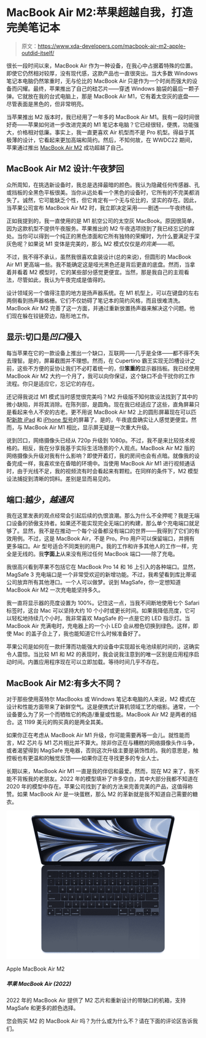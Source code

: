 # MacBook Air M2:苹果超越自我，打造完美笔记本

> 原文：<https://www.xda-developers.com/macbook-air-m2-apple-outdid-itself/>

很长一段时间以来，MacBook Air 作为一种设备，在我心中占据着特殊的位置。即使它仍然相对较厚，没有现代感，这款产品也一直很突出。当大多数 Windows 笔记本电脑仍然笨重时，无与伦比的 MacBook Air 只是作为一个时尚而强大的设备而闪耀。最终，苹果推出了自己的硅芯片——穿透 Windows 脑袋的最后一颗子弹。它就放在我的台式电脑上，那是 MacBook Air M1，它有着太空灰的底盘——尽管表面是黑色的，但非常明亮。

当苹果推出 M2 版本时，我已经用了一年多的 MacBook Air M1。我有一段时间很好奇——苹果如何进一步改进完美的 M1 笔记本电脑？它已经很轻，便携，功能强大，价格相对低廉。事实上，我一直更喜欢 Air 机型而不是 Pro 机型。得益于其极薄的设计，它看起来更加高端和简约。然后，不知何故，在 WWDC22 期间，苹果通过推出 [MacBook Air M2](https://www.xda-developers.com/macbook-air-m2-2022-review/) 成功超越了自己。

## MacBook Air M2 设计:午夜梦回

众所周知，在挑选新设备时，我总是选择最暗的颜色。我认为隐藏任何传感器、孔或挡板的全黑色平板很美。当你从远处看一个黑色的设备时，它所有的不完美都消失了。诚然，它可能缺乏个性，但它肯定有一个无与伦比的，坚实的存在。因此，当苹果公司宣布 MacBook Air M2 时，我立即决定采用——剧透——午夜终结。

正如我提到的，我一直使用的是 M1 航空公司的太空灰 MacBook。原因很简单，因为这款机型不提供午夜服务。苹果推出的 M2 午夜选项挠到了我已经忘记的痒处。当你可以得到一个纯正的黑色漆面和它所有独特的荣耀时，为什么要满足于深灰色呢？如果说 M1 变体是完美的，那么 M2 模式仅仅是*的完美——呃*。

不过，我不得不承认，虽然我很喜欢盒装设计(总的来说)，但圆形的 MacBook Air M1 更高端一些。我不能确定这是哑光黑色还是背后更直的底盘。然而，当拿着并看着 M2 模型时，它的某些部分感觉更便宜。当然，那是我自己的主观看法，尽管如此，我认为午夜完成是值得的。

设计领域另一个值得注意的地方是扬声器系统。在 M1 机型上，可以在键盘的左右两侧看到扬声器格栅。它们不仅妨碍了笔记本的简约风格，而且很难清洗。MacBook Air M2 完善了这一方面，并通过重新放置扬声器来解决这个问题。他们现在躲在铰链旁边，隐形地工作。

## 显示:切口是*凹口*侵入

每当苹果在它的一款设备上推出一个缺口，互联网——几乎是全体——都不得不失去理智。是的，屏幕截图并不理想。然而，在 Cupertino 霸王实现无凹槽设计之前，这些不方便的妥协让我们不必盯着统一的，但**笨重的**显示器挡板。我已经使用 MacBook Air M2 大约一个月了，我可以向你保证，这个缺口不会干扰你的工作流程。你只是适应它，忘记它的存在。

还记得我说过 M1 模式当时感觉很完美吗？M2 升级版不知何故设法找到了其中的微小缺陷，并将其消除。在陈列部，是圆角。现在我已经适应了这些，直角屏幕只是看起来令人不安的古老。更不用说 MacBook Air M2 上的圆形屏幕现在可以匹配[新款 iPad](http://xda-developers.com/best-ipad) 和 [iPhone 型号](http://xda-developers.com/best-iphone)的屏幕了。是的，午夜底盘确实让人感觉更便宜。然而，与 MacBook Air M1 相比，显示屏无疑是一次重大升级。

说到凹口，网络摄像头已经从 720p 升级到 1080p。不过，我不是来比较技术规格的。相反，我在分享我基于实际生活场景的个人观点。MacBook Air M2 版的网络摄像头升级对我有什么影响？即使开着灯，我的房间也会有点暗。就像我的设备完成一样，我喜欢坐在昏暗的环境中。当使用 MacBook Air M1 进行视频通话时，由于光线不足，我的视频流有时会看起来有颗粒。在同样的条件下，M2 模型设法捕捉到清晰的饲料。差别是显而易见的。

## 端口:越少，*越通风*

我在这里发表的观点经常会引起后续的仇恨浪潮。那么为什么不全押呢？我是无端口设备的骄傲支持者。如果还不能实现完全无端口的构建，那么单个充电端口就足够了。显然，我不是在推动一个每个设备都没有端口的世界——我得到了它们的有效用例。不过，这是 MacBook Air，不是 Pro。Pro 用户可以保留端口，并拥有更多端口。Air 型号适合不同类别的用户。我的工作和许多其他人的工作一样，完全是无线的。我**字面上**从来没有用过任何 MacBook 端口——除了充电。

我很高兴看到苹果不包括它在 MacBook Pro 14 和 16 上引入的各种端口。显然，MagSafe 3 充电端口是一个非常受欢迎的新增功能。不过，我希望看到库比蒂诺公司放弃所有其他港口。一个人可以做梦。说到 MagSafe，你一定想知道 MacBook Air M2 一次充电能坚持多久。

我一直将显示器的亮度设置为 100%。记住这一点，当我不间断地使用七个 Safari 标签时，这台 Mac 可以坚持大约 10 个小时或更长时间。如果我降低亮度，它可以轻松地持续几个小时。我非常喜欢 MagSafe 的一点是它的 LED 指示灯。当 MacBook Air 充满电时，充电器上的一个小 LED 会从橙色切换到绿色。这样，即使 Mac 的盖子合上了，我也能知道它什么时候准备好了。

苹果公司是如何在一款纤薄而功能强大的设备中实现超长电池续航时间的，这确实令人震惊。当比较 M1 和 M2 的表现时，我会说我注意到的唯一区别是应用程序启动时间。内置应用程序现在可以立即加载。等待时间几乎不存在。

## MacBook Air M2:有多大不同？

对于那些使用英特尔 MacBooks 或 Windows 笔记本电脑的人来说，M2 模式在设计和性能方面带来了新鲜空气。这是便携式计算机领域工艺的缩影。通常，一个设备要么为了另一个而牺牲它的构造/重量或性能。MacBook Air M2 是两者的结合。这 1199 美元的购买真的是两全其美。

如果你正在考虑从 MacBook Air M1 升级，你可能需要再等一会儿。就性能而言，M2 芯片与 M1 芯片相比并不算大。除非你正在与糟糕的网络摄像头作斗争，或者渴望得到 MagSafe 充电器，否则这次升级主要是装饰性的。我的意思是，触控板也有更温和的触觉反馈——如果你正在寻找更多的专业人士。

长期以来，MacBook Air M1 一直是我的伴侣和最爱。然而，现在 M2 来了，我不能不背叛我的老朋友。2022 年的模型填补了许多空白，其中大部分我都不知道在 2020 年的模型中存在。苹果公司找到了新的方法来完善完美的产品，这值得称赞。如果 MacBook Air 是一块蛋糕，那么 M2 的革新就是我不知道自己需要的糖衣。

 <picture>![The 2022 MacBook Air offers the M2 chip, a 13.6-inch display, and a redesigned chassis with MagSafe support.](img/9d1e9c592640f4841b437772ef7a64d2.png)</picture> 

Apple MacBook Air M2

##### 苹果 MacBook Air (2022)

2022 年的 MacBook Air 提供了 M2 芯片和重新设计的带缺口的机箱，支持 MagSafe 和更多的颜色选择。

您会购买 M2 的 MacBook Air 吗？为什么或为什么不？请在下面的评论区告诉我们。